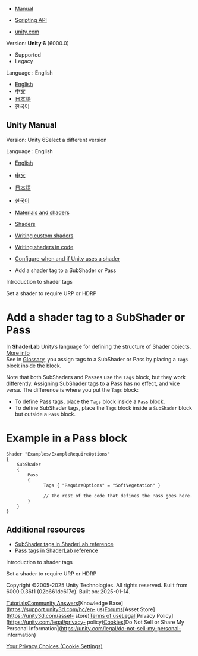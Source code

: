 [](https://docs.unity3d.com)

  * [Manual](../Manual/index.html)
  * [Scripting API](../ScriptReference/index.html)

  * [unity.com](https://unity.com/)

Version: **Unity 6** (6000.0)

  * Supported
  * Legacy

Language : English

  * [English](/Manual/add-shader-tag.html)
  * [中文](/cn/current/Manual/add-shader-tag.html)
  * [日本語](/ja/current/Manual/add-shader-tag.html)
  * [한국어](/kr/current/Manual/add-shader-tag.html)

[](https://docs.unity3d.com)

## Unity Manual

Version: Unity 6Select a different version

Language : English

  * [English](/Manual/add-shader-tag.html)
  * [中文](/cn/current/Manual/add-shader-tag.html)
  * [日本語](/ja/current/Manual/add-shader-tag.html)
  * [한국어](/kr/current/Manual/add-shader-tag.html)

  * [Materials and shaders](materials-and-shaders.html)
  * [Shaders](Shaders.html)
  * [Writing custom shaders](writing-custom-shaders.html)
  * [Writing shaders in code](shader-writing.html)
  * [Configure when and if Unity uses a shader](writing-shader-tags.html)
  * Add a shader tag to a SubShader or Pass

[](writing-shader-tags-introduction.html)

Introduction to shader tags

[](writing-shader-tags-pipeline.html)

Set a shader to require URP or HDRP

# Add a shader tag to a SubShader or Pass

In **ShaderLab** Unity’s language for defining the structure of Shader
objects. [More info](SL-Shader.html)  
See in [Glossary](Glossary.html#ShaderLab), you assign tags to a SubShader or
Pass by placing a `Tags` block inside the block.

Note that both SubShaders and Passes use the `Tags` block, but they work
differently. Assigning SubShader tags to a Pass has no effect, and vice versa.
The difference is where you put the `Tags` block:

  * To define Pass tags, place the `Tags` block inside a `Pass` block.
  * To define SubShader tags, place the `Tags` block inside a `SubShader` block but outside a `Pass` block.

# Example in a Pass block

    
    
    Shader "Examples/ExampleRequireOptions"
    {
        SubShader
        {
            Pass
            {    
                  Tags { "RequireOptions" = "SoftVegetation" }
                
                  // The rest of the code that defines the Pass goes here.
            }
        }
    }
    

## Additional resources

  * [SubShader tags in ShaderLab reference](SL-SubShaderTags.html)
  * [Pass tags in ShaderLab reference](SL-PassTags.html)

[](writing-shader-tags-introduction.html)

Introduction to shader tags

[](writing-shader-tags-pipeline.html)

Set a shader to require URP or HDRP

Copyright ©2005-2025 Unity Technologies. All rights reserved. Built from
6000.0.36f1 (02b661dc617c). Built on: 2025-01-14.

[Tutorials](https://learn.unity.com/)[Community
Answers](https://answers.unity3d.com)[Knowledge
Base](https://support.unity3d.com/hc/en-
us)[Forums](https://forum.unity3d.com)[Asset Store](https://unity3d.com/asset-
store)[Terms of
use](https://docs.unity3d.com/Manual/TermsOfUse.html)[Legal](https://unity.com/legal)[Privacy
Policy](https://unity.com/legal/privacy-
policy)[Cookies](https://unity.com/legal/cookie-policy)[Do Not Sell or Share
My Personal Information](https://unity.com/legal/do-not-sell-my-personal-
information)

[Your Privacy Choices (Cookie Settings)](javascript:void\(0\);)

